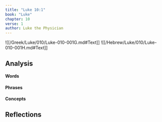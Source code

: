 ```yaml
---
title: "Luke 10:1"
book: "Luke"
chapter: 10
verse: 1
author: Luke the Physician
---
```

![[/Greek/Luke/010/Luke-010-001G.md#Text]]
![[/Hebrew/Luke/010/Luke-010-001H.md#Text]]

## Analysis

#### Words

#### Phrases

#### Concepts

## Reflections
